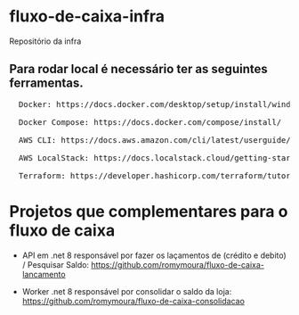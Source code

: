 # fluxo-de-caixa-infra
Repositório da infra

## Para rodar local é necessário ter as seguintes ferramentas.

<pre>
  Docker: https://docs.docker.com/desktop/setup/install/windows-install/
  
  Docker Compose: https://docs.docker.com/compose/install/

  AWS CLI: https://docs.aws.amazon.com/cli/latest/userguide/getting-started-install.html
  
  AWS LocalStack: https://docs.localstack.cloud/getting-started/installation/
  
  Terraform: https://developer.hashicorp.com/terraform/tutorials/aws-get-started/install-cli
</pre>


# Projetos que complementares para o fluxo de caixa

  * API em .net 8 responsável por fazer os laçamentos de (crédito e debito) / Pesquisar Saldo:  https://github.com/romymoura/fluxo-de-caixa-lancamento

  * Worker .net 8 responsável por consolidar o saldo da loja: https://github.com/romymoura/fluxo-de-caixa-consolidacao
